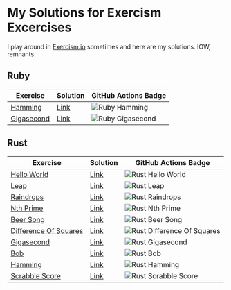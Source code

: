 # My Solutions for Exercism Excercises

I play around in [Exercism.io](https://exercism.io/profiles/dopin) sometimes and here are my solutions.
IOW, remnants.

## Ruby

| Exercise | Solution | GitHub Actions Badge |
|--|--|--|
| [Hamming](ruby/hamming) | [Link](https://exercism.io/tracks/ruby/exercises/hamming/solutions/47527558af61fb5afd047fbb) | ![Ruby Hamming](https://github.com/dopin/exercism/workflows/Ruby%20Hamming/badge.svg) |
| [Gigasecond](ruby/gigasecond) | [Link]() | ![Ruby Gigasecond](https://github.com/dopin/exercism/workflows/Ruby%20Gigasecond/badge.svg) |

## Rust

| Exercise | Solution | GitHub Actions Badge |
|--|--|--|
| [Hello World](rust/hello-world) | [Link](https://exercism.io/tracks/rust/exercises/hello-world/solutions/a00f1e85f03d4aac9539b4ecce982647) | ![Rust Hello World](https://github.com/dopin/exercism/workflows/Rust%20Hello%20World/badge.svg) |
| [Leap](rust/leap) | [Link](https://exercism.io/tracks/rust/exercises/leap/solutions/6ac07e7ecbd14175ac2cdb86fb59910b) | ![Rust Leap](https://github.com/dopin/exercism/workflows/Rust%20Leap/badge.svg) |
| [Raindrops](rust/raindrops) | [Link](https://exercism.io/tracks/rust/exercises/raindrops/solutions/71b7f8dfbfa840c381f19624d582b4e3) | ![Rust Raindrops](https://github.com/dopin/exercism/workflows/Rust%20Raindrops/badge.svg) |
| [Nth Prime](rust/nth-prime) | [Link](https://exercism.io/tracks/rust/exercises/nth-prime/solutions/64dab4c9c0e9429f8147240959206aea) | ![Rust Nth Prime](https://github.com/dopin/exercism/workflows/Rust%20Nth%20Prime/badge.svg) |
| [Beer Song](rust/beer-song) | [Link](https://exercism.io/tracks/rust/exercises/beer-song/solutions/84588627807440288b98c0c01ee30e91) | ![Rust Beer Song](https://github.com/dopin/exercism/workflows/Rust%20Beer%20Song/badge.svg) |
| [Difference Of Squares](rust/difference-of-squares) | [Link](https://exercism.io/tracks/rust/exercises/difference-of-squares/solutions/3db735f8362f4e3ab0e1938d529b474e) | ![Rust Difference Of Squares](https://github.com/dopin/exercism/workflows/Rust%20Difference%20Of%20Squares/badge.svg) |
| [Gigasecond](rust/gigasecond) | [Link](https://exercism.io/tracks/rust/exercises/gigasecond/solutions/720ba3b0255f4432b519f80159ca36b8) | ![Rust Gigasecond](https://github.com/dopin/exercism/workflows/Rust%20Gigasecond/badge.svg) |
| [Bob](rust/bob) | [Link](https://exercism.io/tracks/rust/exercises/bob/solutions/cb5522a2bfba46ecb751bafd821c0375) | ![Rust Bob](https://github.com/dopin/exercism/workflows/Rust%20Bob/badge.svg) |
| [Hamming](rust/hamming) | [Link](https://exercism.io/my/solutions/d734f892887149cfaf7a0d087af02efd) | ![Rust Hamming](https://github.com/dopin/exercism/workflows/Rust%20Hamming/badge.svg) |
| [Scrabble Score](rust/scrabble-score) | [Link](https://exercism.io/tracks/rust/exercises/scrabble-score/solutions/4fee20ee87d340b98a36b1d8d140d4a1) | ![Rust Scrabble Score](https://github.com/dopin/exercism/workflows/Rust%20Scrabble%20Score/badge.svg) |
